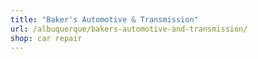 ```yaml
---
title: "Baker's Automotive & Transmission"
url: /albuquerque/bakers-automotive-and-transmission/
shop: car repair
---
```

